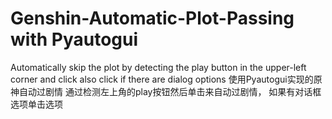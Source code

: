 # Genshin-Automatic-Plot-Passing with Pyautogui
Automatically skip the plot by detecting the play button in the upper-left corner and click
also click if there are dialog options
使用Pyautogui实现的原神自动过剧情
通过检测左上角的play按钮然后单击来自动过剧情，
如果有对话框选项单击选项
